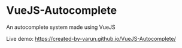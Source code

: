 # VueJS-Autocomplete
An autocomplete system made using VueJS  
  
Live demo: https://created-by-varun.github.io/VueJS-Autocomplete/
